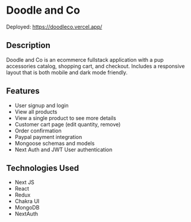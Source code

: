 # Doodle and Co
Deployed: https://doodleco.vercel.app/

## Description
Doodle and Co is an ecommerce fullstack application with a pup accessories catalog, shopping cart, and checkout. Includes a responsive layout that is both mobile and dark mode friendly.

## Features
  - User signup and login
  - View all products
  - View a single product to see more details
  - Customer cart page (edit quantity, remove)
  - Order confirmation
  - Paypal payment integration
  - Mongoose schemas and models
  - Next Auth and JWT User authentication

## Technologies Used
  - Next JS
  - React
  - Redux
  - Chakra UI
  - MongoDB
  - NextAuth



